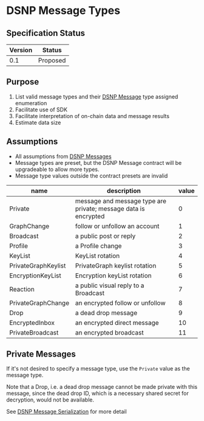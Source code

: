 # DSNP Message Types
## Specification Status

| Version | Status |
---------- | ---------
| 0.1     | Proposed |

## Purpose
1. List valid message types and their [DSNP Message](/DSNP/DSNP-Messages) type assigned enumeration
1. Facilitate use of SDK 
1. Facilitate interpretation of on-chain data and message results
1. Estimate data size


## Assumptions
* All assumptions from [DSNP Messages](/DSNP/DSNP-Messages)
* Message types are preset, but the DSNP Message contract will be upgradeable to allow more types.
* Message type values outside the contract presets are invalid

| name     | description | value |
|-------    |-------------| ----|
| Private | message and message type are private; message data is encrypted | 0 |
| GraphChange | follow or unfollow an account | 1 |
| Broadcast | a public post or reply | 2 |
| Profile | a Profile change | 3 |
| KeyList | KeyList rotation | 4 |
| PrivateGraphKeylist | PrivateGraph keylist rotation | 5 |
| EncryptionKeyList | Encryption keyList rotation | 6 |
| Reaction | a public visual reply to a Broadcast | 7 |
| PrivateGraphChange | an encrypted follow or unfollow | 8
| Drop | a dead drop message | 9
| EncryptedInbox | an encrypted direct message | 10
| PrivateBroadcast | an encrypted broadcast | 11

## Private Messages
If it's not desired to specify a message type, use the `Private` value as the message type.

Note that a Drop, i.e. a dead drop message cannot be made private with this message, since the dead drop ID, which is a necessary shared secret for decryption, would not be available.
                                                 
See [DSNP Message Serialization](/DSNP/DSNP-Message-Serialization) for more detail
